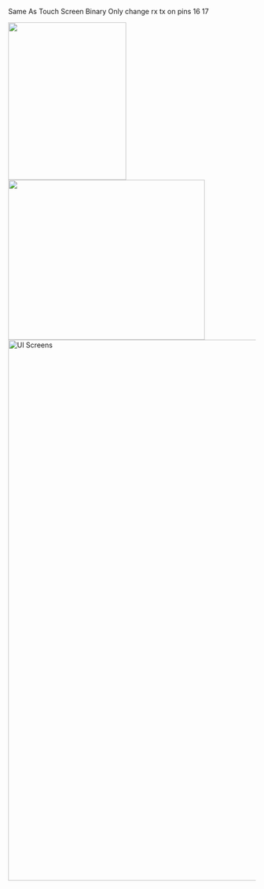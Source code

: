 Same As Touch Screen Binary Only change rx tx on pins 16 17


<img src="https://github.com/user-attachments/assets/23fbf5c9-0abc-48af-8022-2cfee745771f" width="240" height="320">
<img src="https://github.com/user-attachments/assets/a0e9bd84-bcb8-4236-a833-73db9874a2c4" width="400" height="325">

<img width="1099" alt="UI Screens" src="https://github.com/user-attachments/assets/15ab0996-d049-4504-8225-8518f2b27659" />
